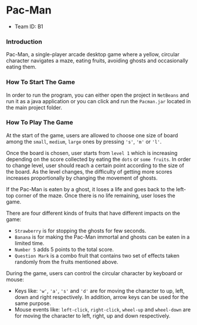 # Pac-Man 
- Team ID: B1

### Introduction

Pac-Man, a single-player arcade desktop game where a yellow, circular character navigates a maze, eating fruits, avoiding ghosts and occasionally eating them. 

### How To Start The Game

In order to run the program, you can either open the project in `NetBeans` and run it as a java application or you can click and run the `Pacman.jar` located in the main project folder.

### How To Play The Game

At the start of the game, users are allowed to choose one size of board among the `small`, `medium`, `large` ones by pressing `'s'`, `'m'` or `'l'`.

Once the board is chosen, user starts from `level 1` which is increasing depending on the score collected by eating the `dots` or `some fruits`. In order to change level, user should reach a certain point according to the size of the board. As the level changes, the difficulty of getting more scores increases proportionally by changing the movement of ghosts. 

If the Pac-Man is eaten by a ghost, it loses a life and goes back to the left-top corner of the maze. Once there is no life remaining, user loses the game. 

There are four different kinds of fruits that have different impacts on the game: 

-	`Strawberry` is for stopping the ghosts for few seconds.
-	`Banana` is for making the Pac-Man immortal and ghosts can be eaten in a limited time.
-	`Number 5` adds 5 points to the total score.
-	`Question Mark` is a combo fruit that contains two set of effects taken randomly from the fruits mentioned above. 

During the game, users can control the circular character by keyboard or mouse:

- Keys like: `'w'`, `'a'`, `'s'` and `'d'` are for moving the character to up, left, down and right respectively. In addition, arrow keys can be used for the same purpose.
- Mouse events like: `left-click`, `right-click`, `wheel-up` and `wheel-down` are for moving the character to left, right, up and down respectively.
